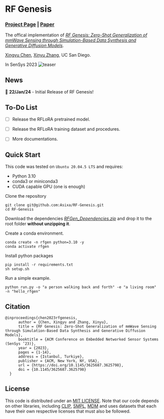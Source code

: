 # RF Genesis
### [Project Page](https://rfgen.xingyuchen.me/) | [Paper](https://xingyuchen.me/files/Xingyu.Chen_SenSys23_RFGen.pdf) 

The offical implementation of [  *RF Genesis: Zero-Shot Generalization of mmWave Sensing
through Simulation-Based Data Synthesis and Generative
Diffusion Models*](https://rfgen.xingyuchen.me/).

[Xingyu Chen](https://xingyuchen.me/),
[Xinyu Zhang](http://xyzhang.ucsd.edu/index.html),
UC San Diego.

In SenSys 2023
![teaser](https://rfgen.xingyuchen.me/RFGen/pull.png)
## News
📢 **22/Jan/24** - Initial Release of RF Genesis!

## To-Do List
- [ ] Release the RFLoRA pretrained model.
- [ ] Release the RFLoRA training dataset and procedures.
- [ ] More documentations.


## Quick Start
This code was tested on `Ubuntu 20.04.5 LTS` and requires:

* Python 3.10
* conda3 or miniconda3
* CUDA capable GPU (one is enough)


Clone the repository
```
git clone git@github.com:Asixa/RF-Genesis.git
cd RF-Genesis
```
Download the dependencies [*RFGen_Dependencies.zip*](https://ucsdcloud-my.sharepoint.com/:u:/g/personal/xic063_ucsd_edu/EWUa1yi8V-RKrs2mYwWgom8B5ezkctME6_W_nkSc10iDLg?e=tbVhfX) and drop it to the root folder 
**without unzipping it**.

Create a conda environment.
```
conda create -n rfgen python=3.10 -y 
conda activate rfgen
```
Install python packages
```
pip install -r requirements.txt
sh setup.sh
```
Run a simple example.
```
python run.py -o "a person walking back and forth" -e "a living room" -n "hello_rfgen"
```



## Citation
```
@inproceedings{chen2023rfgenesis,
      author = {Chen, Xingyu and Zhang, Xinyu},
      title = {RF Genesis: Zero-Shot Generalization of mmWave Sensing through Simulation-Based Data Synthesis and Generative Diffusion Models},
      booktitle = {ACM Conference on Embedded Networked Sensor Systems (SenSys ’23)},
      year = {2023},
      pages = {1-14},
      address = {Istanbul, Turkiye},
      publisher = {ACM, New York, NY, USA},
      url = {https://doi.org/10.1145/3625687.3625798},
      doi = {10.1145/3625687.3625798}
  }
```


## License
This code is distributed under an [MIT LICENSE](LICENSE).
Note that our code depends on other libraries, including [CLIP](https://github.com/openai/CLIP), [SMPL](https://smpl.is.tue.mpg.de/), [MDM](https://guytevet.github.io/mdm-page/) and uses datasets that each have their own respective licenses that must also be followed.